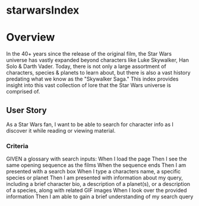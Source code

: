 # starwarsIndex

# Overview
In the 40+ years since the release of the original film, the Star Wars universe has vastly expanded beyond characters like Luke Skywalker, Han Solo & Darth Vader. Today, there is not only a large assortment of characters, species & planets to learn about, but there is also a vast history predating what we know as the "Skywalker Saga." This index provides insight into this vast collection of lore that the Star Wars universe is comprised of. 

## User Story
As a Star Wars fan, I want to be able to search for character info as I discover it while reading or viewing material. 

### Criteria 
GIVEN a glossary with search inputs: 
When I load the page
Then I see the same opening sequence as the films
When the sequence ends
Then I am presented with a search box
When I type a characters name, a specific species or planet
Then I am presented with information about my query, including a brief character bio, a description of a planet(s), or a description of a species, along with related GIF images
When I look over the provided information
Then I am able to gain a brief understanding of my search query